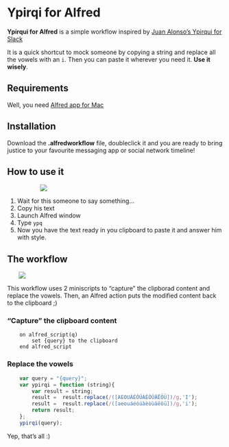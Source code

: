 # Ypirqi for Alfred

**Ypirqui for Alfred** is a simple workflow inspired by [Juan Alonso’s Ypirqui for Slack](https://github.com/juanalonso/ypirqui)

It is a quick shortcut to mock someone by copying a string and replace all the vowels with an `i`. Then you can paste it wherever you need it. **Use it wisely**.

## Requirements
Well, you need [Alfred app for Mac](https://www.alfredapp.com)

## Installation
Download the **.alfredworkflow** file, doubleclick it and you are ready to bring justice to your favourite messaging app or social network timeline!

## How to use it
<img src="https://www.dropbox.com/s/u7l3frs05llgrnb/launcher.png?dl=1" style="max-width:350px;display:block;margin: 0 auto;">

1. Wait for this someone to say something… 
2. Copy his text
3. Launch Alfred window
4. Type `ypq`
5. Now you have the text ready in you clipboard to paste it and answer him with style.

## The workflow
<img src="https://www.dropbox.com/s/79rf46g1al4gb3g/workflow.png?dl=1" style="max-width:450px;display:block;margin: 0 auto;">

This workflow uses 2 miniscripts to “capture” the clipborad content and replace the vowels. Then, an Alfred action puts the modified content back to the clipboard ;)

### “Capture” the clipboard content
```applescript
	on alfred_script(q)
		set {query} to the clipboard
	end alfred_script
```

### Replace the vowels
```javascript
	var query = "{query}";
	var ypirqi = function (string){
		var result = string;
		result =  result.replace(/([AEOUÁÉÓÚÀÈÒÙÄËÖÜ])/g,'I');
		result =  result.replace(/([aeouáéóúàèòùäëöü])/g,'i');
		return result;
	};
	ypirqi(query);
```

Yep, that’s all :)
